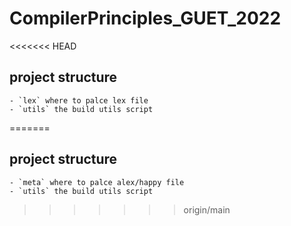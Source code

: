 # CompilerPrinciples_GUET_2022

<<<<<<< HEAD

## project structure

```
- `lex` where to palce lex file
- `utils` the build utils script
```

=======
## project structure

```
- `meta` where to palce alex/happy file
- `utils` the build utils script
```
>>>>>>> origin/main
